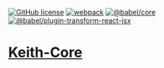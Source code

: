 [![GitHub license](https://img.shields.io/badge/license-MIT-blue.svg)](https://github.com/KeithWang2019/Keith-Core/blob/master/LICENSE)
[![webpack](https://img.shields.io/badge/webpack-%5E5.74.0-green)](#)
[![@babel/core](https://img.shields.io/badge/%40babel%2Fcore-%5E7.19.3-green)](#)
[![@babel/plugin-transform-react-jsx](https://img.shields.io/badge/%40babel%2Fplugin--transform--react--jsx-%5E7.19.0-green)](#)
# [Keith-Core](https://github.com/KeithWang2019/Keith-Core)
